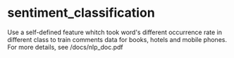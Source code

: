 # sentiment_classification
Use a self-defined feature whitch took word's different occurrence rate in different class to train  comments data for books, hotels and mobile phones.
For more details, see /docs/nlp_doc.pdf

